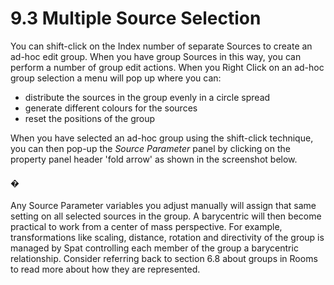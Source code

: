 # 9.3 Multiple Source Selection

You can shift-click on the Index number of separate Sources to create an ad-hoc
edit group. When you have group Sources in this way, you can perform a number
of group edit actions.
When you Right Click on an ad-hoc group selection a menu will pop up where
you can:

- distribute the sources in the group evenly in a circle spread
- generate different colours for the sources
- reset the positions of the group

When you have selected an ad-hoc group using the shift-click technique, you can
then pop-up the _Source Parameter_ panel by clicking on the property panel header
'fold arrow' as shown in the screenshot below.

#### �


Any Source Parameter variables you adjust manually will assign that same setting
on all selected sources in the group. A barycentric will then become practical to
work from a center of mass perspective. For example, transformations like scaling,
distance, rotation and directivity of the group is managed by Spat controlling each
member of the group a barycentric relationship. Consider referring back to section
6.8 about groups in Rooms to read more about how they are represented.

